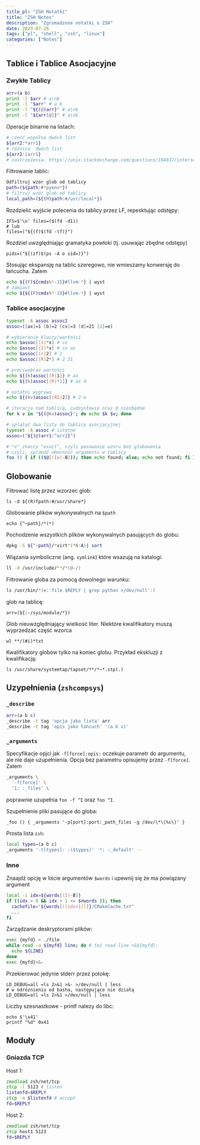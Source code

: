 ```yaml
---
title_pl: "ZSH Notatki"
title: "ZSH Notes"
description: "Zgromadzone notatki o ZSH"
date: 2023-07-26
tags: ["pl", "shell", "zsh", "linux"]
categories: ["Notes"]
---
```


## Tablice i Tablice Asocjacyjne

### Zwykłe Tablicy

```zsh
arr=(a b)
print -l $arr # a\nb
print -l "$arr" # a b
print -l "${(@)arr}" # a\nb
print -l "${arr[@]}" # a\nb
```

Operacje binarne na listach:

```zsh
# cześć współna dwóch list
${arr2:*arr1}
# różnica  dwóch list
${arr2:|arr1}
# zastrzeżenia: https://unix.stackexchange.com/questions/104837/intersection-of-two-arrays-in-bash
```

Filtrowanie tablic:

```zsh
Odfiltruj wzór glob od tablicy
path=(${path:#*pyenv*})
# filtruj wzór glob od tablicy
local_path=(${(M)path:#/usr/local*})
```

Rozdzielić wyjście polecenia do tablicy przez LF, repesktując odstępy:

```
IFS=$'\n' files=($(fd -d1))
# lub
files=("${(f)$(fd -tf)}")
```

Rozdziel uwzględniając gramatyka powłoki (tj. usuwając zbędne odstępy)

```
pids=("${(zf)$(ps -A o sid=)}")
```

Stosując ekspansję na tablic szeregowo, nie wmieszamy konwersję do łańcucha. Zatem

```zsh
echo ${(F)${cmds%*-15}#llvm-*} | wyst
# zamiast
echo ${${(F)cmds%*-15}#llvm-*} | wyst
```

### Tablice asocjacyjne

```zsh
typeset -A assoc assoc2
assoc=([ax]=1 [b]=2 [cx]=3 [d]=21 [2]=e)

# wybieranie kluczy/wartości
echo $assoc[(i)*x] # cx
echo $assoc[(I)*x] # cx ax
echo $assoc[(r)2] # 2
echo $assoc[(R)2*] # 2 21

# preciwobraz wartości
echo ${(k)assoc[(R)1]} # ax
echo ${(k)assoc[(R)*1]} # ax d

# ostatni wygrywa
echo ${(kv)assoc[(RI)2]} # 2 e

# iteracja nad tablicą, cudzysłowie oraz @ niezbędne
for k v in "${(@kv)assoc}"; do echo $k $v; done

# splątąć dwa listy do tablicy asocjacyjnej
typeset -A assoc # istotne
assoc=("${(@)arr1:^arr2}")

# "e" znaczy "exact", czyli pasowanie wzoru bez globowania
# czyli, sprawdź obecność argumentu w tablicy
foo () { if (($@[(Ie)-B])); then echo found; else; echo not found; fi }
```

## Globowanie

Filtrować listę przez wzorzec glob:

```
ls -d ${(R)fpath:#/usr/share*}
```

Globowanie plików wykonywalnych na `$path`

```
echo {^~path}/*(*)
```

Pochodzenie wszystkich plików wykonywalnych pasujących do globu:

```zsh
dpkg -S ${^~path}/*virt*(*N:A)| sort
```

Wiązania symboliczne (ang. `symlink`) które wsazują na katalogi:

```zsh
ll -d /usr/include/**/*(@-/)
```

Filtrowanie globa za pomocą dowolnego warunku:

```zsh
ls /usr/bin/*(e:'file $REPLY | grep python >/dev/null':)
```

glob na tablicę:

```
arr=(${:-/sys/module/*})
```

Glob nieuwzględniający wielkość liter. Niektóre kwalifikatory muszą wyprzedzać część wzorca

```
wl **/(#i)*txt
```

Kwalifikatory globów tylko na koniec globu. Przykład ekskluzji z kwalifikacją:

```
ls /usr/share/systemtap/tapset/**/*~*.stp(.)
```

## Uzypełnienia (`zshcompsys`)

### `_describe`

```zsh
arr=(a b c)
_describe -t tag 'opcja jako lista' arr
_describe -t tag 'opis jako łańcuch' '(a b c)'

```
### `_arguments`

Specyfikacje opjci jak `-f[force]:opis:` oczekuje parametr do argumentu, ale nie daje uzupełnienia. Opcja bez parametru opisujemy przez `-f[force]`. Zatem

```zsh
_arguments \
  '-f[force]' \
  '1: :_files' \
```

poprawnie uzupełnia `foo -f ^I` oraz `foo ^I`.

Szupełnienie pliki pasujące do globa:

```
_foo () { _arguments '-p[port]:port:_path_files -g /dev/\*\(%c\)' }
```

Prosta lista `zsh`:

```zsh
local types=(a b c)
_arguments '-t[types]: :($types)' '*: :_default' --
```

### Inne

Znaajdź opcję w liście argumentów `$words` i upewnij się że ma powiązany argument

```zsh
local -i idx=${words[(I)-B]}
if ((idx > 0 && idx + 1 <= $#words )); then
  cachefile="${words[((idx+1))]}/CMakeCache.txt"
  ...
fi
```

Zarządzanie deskryptorami plików:

```zsh
exec {myfd} < ./file
while read -u ${myfd} line; do # też read line <&${myfd};
  echo ${LINE}
done
exec {myfd}<&-
```

Przekierować jedynie stderr przez potokę:

```
LD_DEBUG=all =ls 2>&1 >&- >/dev/null | less
# w odróznieniu od basha, następujące nie działą
LD_DEBUG=all =ls 2>&1 >/dev/null | less
```

Liczby szesnastkowe - printf nalezy do libc:

```
echo $'\x41'
printf "%d" 0x41
```

## Moduły

### Gniazda TCP

Host 1:

```zsh
zmodload zsh/net/tcp
ztcp -l 5123 # listen
listenfd=$REPLY
ztcp -a $listenfd # accept
fd=$REPLY
```

Host 2:

```zsh
zmodload zsh/net/tcp
ztcp host1 5123
fd=$REPLY
```

